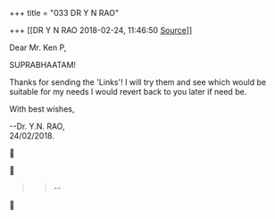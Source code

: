 +++
title = "033 DR Y N RAO"

+++
[[DR Y N RAO	2018-02-24, 11:46:50 [Source](https://groups.google.com/g/samskrita/c/Ok69FE-k2hU)]]



Dear Mr. Ken P,  
  

SUPRABHAATAM!  
  

Thanks for sending the 'Links'! I will try them and see which would be suitable for my needs I would revert back to you later if need be.  
  

With best wishes,  

--Dr. Y.N. RAO,  
24/02/2018.  

  

  





> 
> > 
> > --  
> > 
> > 




